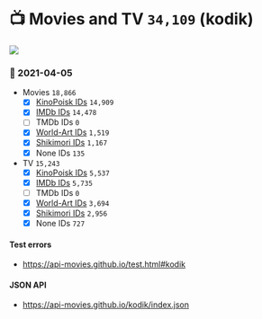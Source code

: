 # :tv: Movies and TV `34,109` (kodik)

<a href="https://API-Movies.github.io"><img src="https://API-Movies.github.io/banner.png?cache"></a>

### :date: 2021-04-05
- Movies `18,866`
  - [x] <a href="https://API-Movies.github.io/kodik/movie_kinopoisk_ids.json">KinoPoisk IDs</a> `14,909`
  - [x] <a href="https://API-Movies.github.io/kodik/movie_imdb_ids.json">IMDb IDs</a> `14,478`
  - [ ] TMDb IDs `0`
  - [x] <a href="https://API-Movies.github.io/kodik/movie_world_art_ids.json">World-Art IDs</a> `1,519`
  - [x] <a href="https://API-Movies.github.io/kodik/movie_shikimori_ids.json">Shikimori IDs</a> `1,167`
  - [x] None IDs `135`
- TV `15,243`
  - [x] <a href="https://API-Movies.github.io/kodik/tv_kinopoisk_ids.json">KinoPoisk IDs</a> `5,537`
  - [x] <a href="https://API-Movies.github.io/kodik/tv_imdb_ids.json">IMDb IDs</a> `5,735`
  - [ ] TMDb IDs `0`
  - [x] <a href="https://API-Movies.github.io/kodik/tv_world_art_ids.json">World-Art IDs</a> `3,694`
  - [x] <a href="https://API-Movies.github.io/kodik/tv_shikimori_ids.json">Shikimori IDs</a> `2,956`
  - [x] None IDs `727`
#### Test errors
- <a href='https://api-movies.github.io/test.html#kodik'>https://api-movies.github.io/test.html#kodik</a>
#### JSON API
- <a href='https://api-movies.github.io/kodik/index.json'>https://api-movies.github.io/kodik/index.json</a>

